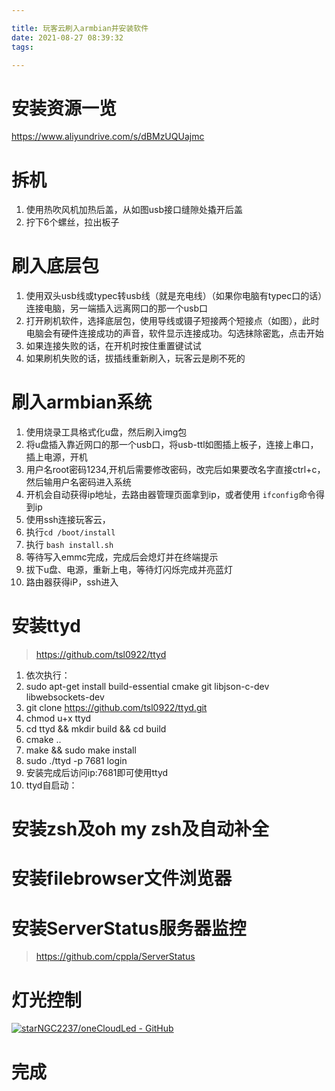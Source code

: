 ```yaml
---

title: 玩客云刷入armbian并安装软件
date: 2021-08-27 08:39:32
tags:

---
```


# 安装资源一览

https://www.aliyundrive.com/s/dBMzUQUajmc

# 拆机

1. 使用热吹风机加热后盖，从如图usb接口缝隙处撬开后盖
2. 拧下6个螺丝，拉出板子

# 刷入底层包

1. 使用双头usb线或typec转usb线（就是充电线）（如果你电脑有typec口的话）连接电脑，另一端插入远离网口的那一个usb口
2. 打开刷机软件，选择底层包，使用导线或镊子短接两个短接点（如图），此时电脑会有硬件连接成功的声音，软件显示连接成功。勾选抹除密匙，点击开始
3. 如果连接失败的话，在开机时按住重置键试试
4. 如果刷机失败的话，拔插线重新刷入，玩客云是刷不死的

# 刷入armbian系统

1. 使用烧录工具格式化u盘，然后刷入img包
2. 将u盘插入靠近网口的那一个usb口，将usb-ttl如图插上板子，连接上串口，插上电源，开机
3. 用户名root密码1234,开机后需要修改密码，改完后如果要改名字直接ctrl+c，然后输用户名密码进入系统
4. 开机会自动获得ip地址，去路由器管理页面拿到ip，或者使用
   `ifconfig`命令得到ip
5. 使用ssh连接玩客云，
6. 执行`cd /boot/install`
7. 执行 `bash install.sh`
8. 等待写入emmc完成，完成后会熄灯并在终端提示
9. 拔下u盘、电源，重新上电，等待灯闪烁完成并亮蓝灯
10. 路由器获得iP，ssh进入

# 安装ttyd

> https://github.com/tsl0922/ttyd

1. 依次执行：
2.  sudo apt-get install build-essential cmake git libjson-c-dev libwebsockets-dev
3.  git clone https://github.com/tsl0922/ttyd.git
4.  chmod u+x ttyd
5.  cd ttyd && mkdir build && cd build
6.  cmake ..
7.  make && sudo make install
8.  sudo ./ttyd -p 7681 login
9. 安装完成后访问ip:7681即可使用ttyd
10. ttyd自启动：

# 安装zsh及oh my zsh及自动补全

# 安装filebrowser文件浏览器

# 安装ServerStatus服务器监控

> https://github.com/cppla/ServerStatus

# 灯光控制

[![starNGC2237/oneCloudLed - GitHub](https://gh-card.dev/repos/starNGC2237/oneCloudLed.svg?fullname=)](https://github.com/starNGC2237/oneCloudLed)

# 完成
